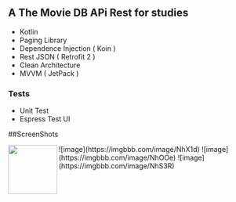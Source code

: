 ## A The Movie DB APi Rest for studies

- Kotlin
- Paging Library 
- Dependence Injection ( Koin )
- Rest JSON ( Retrofit 2 )
- Clean Architecture
- MVVM ( JetPack )

### Tests
- Unit Test
- Espress Test UI

##ScreenShots

<img align="left" width="100" height="100" src="https://imgbbb.com/images/2019/05/10/Screenshot_1557513972.md.png">
![image](https://imgbbb.com/image/NhX1d)
![image](https://imgbbb.com/image/NhOOe)
![image](https://imgbbb.com/image/NhS3R)



